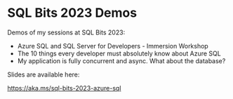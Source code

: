 # SQL Bits 2023 Demos

Demos of my sessions at SQL Bits 2023:

- Azure SQL and SQL Server for Developers - Immersion Workshop 
- The 10 things every developer must absolutely know about Azure SQL
- My application is fully concurrent and async. What about the database?

Slides are available here:

https://aka.ms/sql-bits-2023-azure-sql
